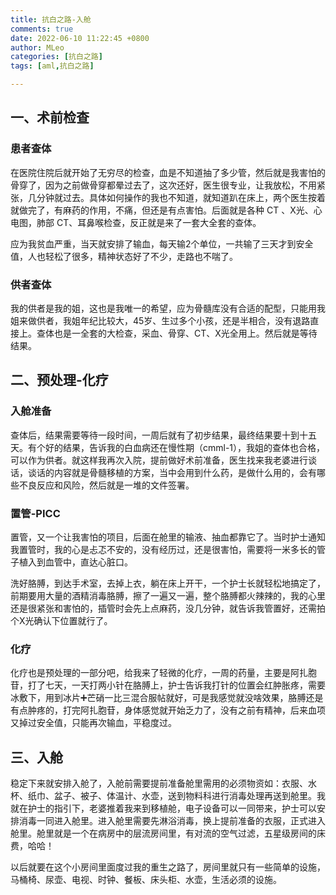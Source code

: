 ```yaml
---
title: 抗白之路-入舱
comments: true
date: 2022-06-10 11:22:45 +0800
author: MLeo
categories: [抗白之路]
tags: [aml,抗白之路]

---
```


## 一、术前检查

### 患者查体

在医院住院后就开始了无穷尽的检查，血是不知道抽了多少管，然后就是我害怕的骨穿了，因为之前做骨穿都晕过去了，这次还好，医生很专业，让我放松，不用紧张，几分钟就过去。具体如何操作的我也不知道，就知道趴在床上，两个医生按着就做完了，有麻药的作用，不痛，但还是有点害怕。后面就是各种 CT 、X光、心电图，肺部 CT、耳鼻喉检查，反正就是来了一套大全套的查体。

应为我贫血严重，当天就安排了输血，每天输2个单位，一共输了三天才到安全值，人也轻松了很多，精神状态好了不少，走路也不喘了。

### 供者查体

我的供者是我的姐，这也是我唯一的希望，应为骨髓库没有合适的配型，只能用我姐来做供者，我姐年纪比较大，45岁、生过多个小孩，还是半相合，没有退路直接上。查体也是一全套的大检查，采血、骨穿、CT、X光全用上。然后就是等待结果。

## 二、预处理-化疗

### 入舱准备

查体后，结果需要等待一段时间，一周后就有了初步结果，最终结果要十到十五天。有个好的结果，告诉我的白血病还在慢性期（cmml-1），我姐的查体也合格，可以作为供者。就这样我再次入院，提前做好术前准备，医生找来我老婆进行谈话，谈话的内容就是骨髓移植的方案，当中会用到什么药，是做什么用的，会有哪些不良反应和风险，然后就是一堆的文件签署。

### 置管-PICC

置管，又一个让我害怕的项目，后面在舱里的输液、抽血都靠它了。当时护士通知我置管时，我的心是忐忑不安的，没有经历过，还是很害怕，需要将一米多长的管子植入到血管中，直达心脏口。

洗好胳膊，到达手术室，去掉上衣，躺在床上开干，一个护士长就轻松地搞定了，前期要用大量的酒精消毒胳膊，擦了一遍又一遍，整个胳膊都火辣辣的，我的心里还是很紧张和害怕的，插管时会先上点麻药，没几分钟，就告诉我管置好，还需拍个X光确认下位置就行了。

### 化疗

化疗也是预处理的一部分吧，给我来了轻微的化疗，一周的药量，主要是阿扎胞苷，打了七天，一天打两小针在胳膊上，护士告诉我打针的位置会红肿胀疼，需要冰敷下，用到冰片➕芒硝一比三混合服帖就好，可是我感觉就没啥效果，胳膊还是有点肿疼的，打完阿扎胞苷，身体感觉就开始乏力了，没有之前有精神，后来血项又掉过安全值，只能再次输血，平稳度过。

## 三、入舱

稳定下来就安排入舱了，入舱前需要提前准备舱里需用的必须物资如：衣服、水杯、纸巾、盆子、被子、体温计、水壶，送到物料科进行消毒处理再送到舱里。我就在护士的指引下，老婆推着我来到移植舱，电子设备可以一同带来，护士可以安排消毒一同进入舱里。进入舱里需要先淋浴消毒，换上提前准备的衣服，正式进入舱里。舱里就是一个在病房中的层流房间里，有对流的空气过滤，五星级房间的床费，哈哈！

以后就要在这个小房间里面度过我的重生之路了，房间里就只有一些简单的设施，马桶椅、尿壶、电视、时钟、餐板、床头柜、水壶，生活必须的设施。